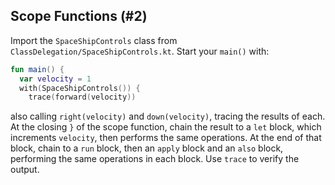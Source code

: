 ## Scope Functions (#2)

Import the `SpaceShipControls` class from
`ClassDelegation/SpaceShipControls.kt`. Start your `main()` with:

```kotlin
fun main() {
  var velocity = 1
  with(SpaceShipControls()) {
    trace(forward(velocity))
```

also calling `right(velocity)` and `down(velocity)`, tracing the results of
each. At the closing `}` of the scope function, chain the result to a `let`
block, which increments `velocity`, then performs the same operations. At the
end of that block, chain to a `run` block, then an `apply` block and an `also`
block, performing the same operations in each block. Use `trace` to verify the
output.